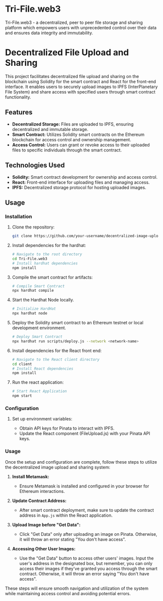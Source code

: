 # Tri-File.web3
Tri-File.web3 - a decentralized, peer to peer file storage and sharing platform which empowers users with unprecedented control over their data and ensures data integrity and immutability. 
# Decentralized File Upload and Sharing

This project facilitates decentralized file upload and sharing on the blockchain using Solidity for the smart contract and React for the front-end interface. It enables users to securely upload images to IPFS (InterPlanetary File System) and share access with specified users through smart contract functionality.

## Features

- **Decentralized Storage:** Files are uploaded to IPFS, ensuring decentralized and immutable storage.
- **Smart Contract:** Utilizes Solidity smart contracts on the Ethereum blockchain for access control and ownership management.
- **Access Control:** Users can grant or revoke access to their uploaded files to specific individuals through the smart contract.

## Technologies Used

- **Solidity:** Smart contract development for ownership and access control.
- **React:** Front-end interface for uploading files and managing access.
- **IPFS:** Decentralized storage protocol for hosting uploaded images.

## Usage

### Installation

1. Clone the repository:

   ```bash
   git clone https://github.com/your-username/decentralized-image-upload.git
   ```
2. Install dependencies for the hardhat:
   ```bash
   # Navigate to the root directory
   cd Tri-File.web3
   # Install hardhat dependencies
   npm install
   ```
3. Compile the smart contract for artifacts:
   ```bash
   # Compile Smart Contract
   npx hardhat compile
   ```
4. Start the Hardhat Node locally.
   ```bash
   # Initialize HardHat
   npx hardhat node
   ```
5. Deploy the Solidity smart contract to an Ethereum testnet or local development environment.
   ```bash
   # Deploy Smart Contract
   npx hardhat run scripts/deploy.js --network <network-name>
   ```
6. Install dependencies for the React front end:
   ```bash
   # Navigate to the React client directory
   cd client 
   # Install React dependencies
   npm install
   ```
7. Run the react application:
   ```bash
   # Start React Application
   npm start
   ```
   
### Configuration

1. Set up environment variables:

   - Obtain API keys for Pinata to interact with IPFS.
   - Update the React component (FileUpload.js) with your Pinata API keys.
     
### Usage

Once the setup and configuration are complete, follow these steps to utilize the decentralized image upload and sharing system:

1. **Install Metamask:**
   - Ensure Metamask is installed and configured in your browser for Ethereum interactions.

2. **Update Contract Address:**
   - After smart contract deployment, make sure to update the contract address in `App.js` within the React application.

3. **Upload Image before "Get Data":**
   - Click "Get Data" only after uploading an image on Pinata. Otherwise, it will throw an error stating "You don't have access".

4. **Accessing Other User Images:**
   - Use the "Get Data" button to access other users' images. Input the user's address in the designated box, but remember, you can only access their images if they've granted you access through the smart contract. Otherwise, it will throw an error saying "You don't have access".

These steps will ensure smooth navigation and utilization of the system while maintaining access control and avoiding potential errors.



